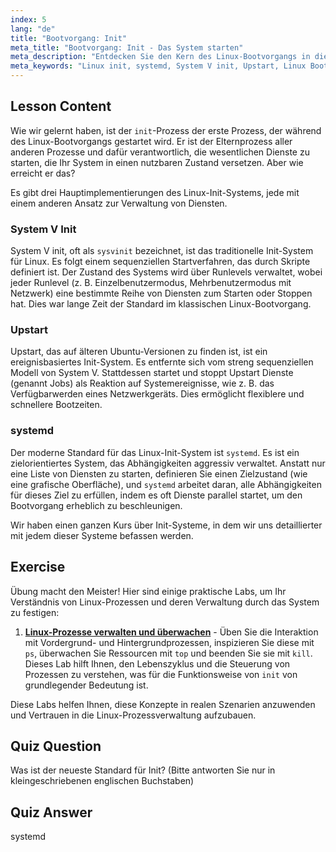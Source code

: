 ```yaml
---
index: 5
lang: "de"
title: "Bootvorgang: Init"
meta_title: "Bootvorgang: Init - Das System starten"
meta_description: "Entdecken Sie den Kern des Linux-Bootvorgangs in diesem anfängerfreundlichen Linux-Leitfaden. Erfahren Sie mehr über die verschiedenen Linux-Init-Systeme, einschließlich des traditionellen System V, Upstart und des modernen Standards systemd. Verstehen Sie, wie diese Systeme Dienste auf Ihrem Rechner starten und verwalten."
meta_keywords: "Linux init, systemd, System V init, Upstart, Linux Bootvorgang, Linux Tutorial, Anfänger Linux, Linux Leitfaden"
---
```


## Lesson Content

Wie wir gelernt haben, ist der `init`-Prozess der erste Prozess, der während des Linux-Bootvorgangs gestartet wird. Er ist der Elternprozess aller anderen Prozesse und dafür verantwortlich, die wesentlichen Dienste zu starten, die Ihr System in einen nutzbaren Zustand versetzen. Aber wie erreicht er das?

Es gibt drei Hauptimplementierungen des Linux-Init-Systems, jede mit einem anderen Ansatz zur Verwaltung von Diensten.

### System V Init

System V init, oft als `sysvinit` bezeichnet, ist das traditionelle Init-System für Linux. Es folgt einem sequenziellen Startverfahren, das durch Skripte definiert ist. Der Zustand des Systems wird über Runlevels verwaltet, wobei jeder Runlevel (z. B. Einzelbenutzermodus, Mehrbenutzermodus mit Netzwerk) eine bestimmte Reihe von Diensten zum Starten oder Stoppen hat. Dies war lange Zeit der Standard im klassischen Linux-Bootvorgang.

### Upstart

Upstart, das auf älteren Ubuntu-Versionen zu finden ist, ist ein ereignisbasiertes Init-System. Es entfernte sich vom streng sequenziellen Modell von System V. Stattdessen startet und stoppt Upstart Dienste (genannt Jobs) als Reaktion auf Systemereignisse, wie z. B. das Verfügbarwerden eines Netzwerkgeräts. Dies ermöglicht flexiblere und schnellere Bootzeiten.

### systemd

Der moderne Standard für das Linux-Init-System ist `systemd`. Es ist ein zielorientiertes System, das Abhängigkeiten aggressiv verwaltet. Anstatt nur eine Liste von Diensten zu starten, definieren Sie einen Zielzustand (wie eine grafische Oberfläche), und `systemd` arbeitet daran, alle Abhängigkeiten für dieses Ziel zu erfüllen, indem es oft Dienste parallel startet, um den Bootvorgang erheblich zu beschleunigen.

Wir haben einen ganzen Kurs über Init-Systeme, in dem wir uns detaillierter mit jedem dieser Systeme befassen werden.

## Exercise

Übung macht den Meister! Hier sind einige praktische Labs, um Ihr Verständnis von Linux-Prozessen und deren Verwaltung durch das System zu festigen:

1.  **[Linux-Prozesse verwalten und überwachen](https://labex.io/de/labs/comptia-manage-and-monitor-linux-processes-590864)** - Üben Sie die Interaktion mit Vordergrund- und Hintergrundprozessen, inspizieren Sie diese mit `ps`, überwachen Sie Ressourcen mit `top` und beenden Sie sie mit `kill`. Dieses Lab hilft Ihnen, den Lebenszyklus und die Steuerung von Prozessen zu verstehen, was für die Funktionsweise von `init` von grundlegender Bedeutung ist.

Diese Labs helfen Ihnen, diese Konzepte in realen Szenarien anzuwenden und Vertrauen in die Linux-Prozessverwaltung aufzubauen.

## Quiz Question

Was ist der neueste Standard für Init? (Bitte antworten Sie nur in kleingeschriebenen englischen Buchstaben)

## Quiz Answer

systemd
